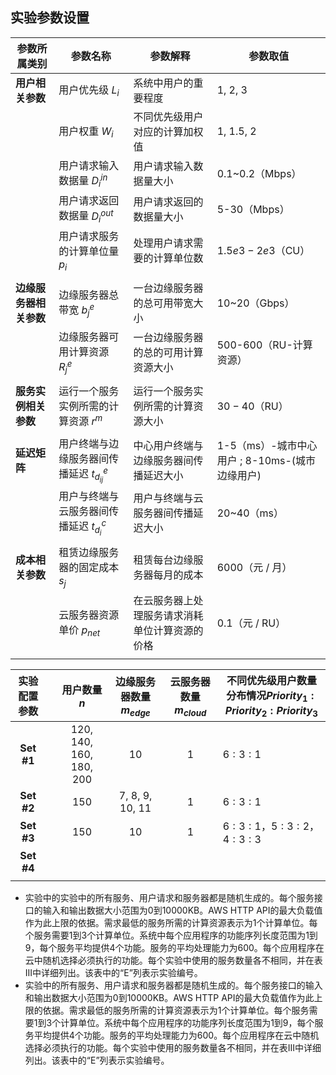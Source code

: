 ## 实验参数设置



| 参数所属类别           | 参数名称                                      | 参数解释                                       | 参数取值                                       |
| ---------------------- | --------------------------------------------- | ---------------------------------------------- | ---------------------------------------------- |
| **用户相关参数**       | 用户优先级 $L_i$                              | 系统中用户的重要程度                           | 1, 2, 3                                        |
|                        | 用户权重 $W_i$                                | 不同优先级用户对应的计算加权值                 | 1, 1.5, 2                                      |
|                        | 用户请求输入数据量 $D_i^{in}$                 | 用户请求输入数据量大小                         | 0.1~0.2（Mbps）                                |
|                        | 用户请求返回数据量 $D_i^{out}$                | 用户请求返回的数据量大小                       | 5-30（Mbps）                                   |
|                        | 用户请求服务的计算单位量 $p_i$                | 处理用户请求需要的计算单位数                   | $1.5e3-2e3$（CU）                              |
|                        |                                               |                                                |                                                |
| **边缘服务器相关参数** | 边缘服务器总带宽  $b_j^e$                     | 一台边缘服务器的总可用带宽大小                 | 10~20（Gbps）                                  |
|                        | 边缘服务器可用计算资源 $R_j^{e}$              | 一台边缘服务器的总的可用计算资源大小           | 500-600（RU-计算资源）                         |
|                        |                                               |                                                |                                                |
| **服务实例相关参数**   | 运行一个服务实例所需的计算资源 $r^m$          | 运行一个服务实例所需的计算资源大小             | $30-40$（RU）                                  |
|                        |                                               |                                                |                                                |
| **延迟矩阵**           | 用户终端与边缘服务器间传播延迟 $t_{d_{ij}}^e$ | 中心用户终端与边缘服务器间传播延迟大小         | 1-5（ms）-城市中心用户 ; 8-10ms-(城市边缘用户) |
|                        | 用户与终端与云服务器间传播延迟 $t_{d_{i}}^c$  | 用户与终端与云服务器间传播延迟大小             | 20~40（ms）                                    |
|                        |                                               |                                                |                                                |
| **成本相关参数**       | 租赁边缘服务器的固定成本 $s_j$                | 租赁每台边缘服务器每月的成本                   | 6000（元 / 月）                                |
|                        | 云服务器资源单价 $p_{net}$                    | 在云服务器上处理服务请求消耗单位计算资源的价格 | 0.1（元 / RU）                                 |
|                        |                                               |                                                |                                                |



| 实验配置参数 |      |      用户数量 $n$       | 边缘服务器数量 $m_{edge}$ | 云服务器数量 $m_{cloud}$ | 不同优先级用户数量分布情况$Priority_1:Priority_2:Priority_3$ |
| :----------: | ---- | :---------------------: | :-----------------------: | :----------------------: | ------------------------------------------------------------ |
|  **Set #1**  |      | 120, 140, 160, 180, 200 |            10             |            1             | $6 : 3 : 1$                                                  |
|  **Set #2**  |      |           150           |      7, 8, 9, 10, 11      |            1             | $6 : 3 : 1$                                                  |
|  **Set #3**  |      |           150           |            10             |            1             | $6 : 3 : 1$，$5 : 3 : 2$，$4 : 3 : 3$                        |
|  **Set #4**  |      |                         |                           |                          |                                                              |
|              |      |                         |                           |                          |                                                              |

* 实验中的实验中的所有服务、用户请求和服务器都是随机生成的。每个服务接口的输入和输出数据大小范围为0到10000KB。AWS HTTP API的最大负载值作为此上限的依据。需求最低的服务所需的计算资源表示为1个计算单位。每个服务需要1到3个计算单位。系统中每个应用程序的功能序列长度范围为1到9，每个服务平均提供4个功能。服务的平均处理能力为600。每个应用程序在云中随机选择必须执行的功能。每个实验中使用的服务数量各不相同，并在表III中详细列出。该表中的“E”列表示实验编号。
* 实验中的所有服务、用户请求和服务器都是随机生成的。每个服务接口的输入和输出数据大小范围为0到10000KB。AWS HTTP API的最大负载值作为此上限的依据。需求最低的服务所需的计算资源表示为1个计算单位。每个服务需要1到3个计算单位。系统中每个应用程序的功能序列长度范围为1到9，每个服务平均提供4个功能。服务的平均处理能力为600。每个应用程序在云中随机选择必须执行的功能。每个实验中使用的服务数量各不相同，并在表III中详细列出。该表中的“E”列表示实验编号。

